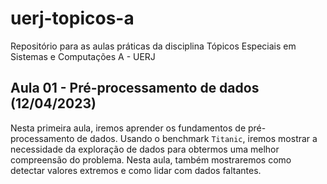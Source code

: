 # uerj-topicos-a

Repositório para as aulas práticas da disciplina Tópicos Especiais em Sistemas e Computações A - UERJ

## Aula 01 - Pré-processamento de dados (12/04/2023)
Nesta primeira aula, iremos aprender os fundamentos de pré-processamento de dados. Usando o benchmark `Titanic`, iremos mostrar a necessidade da exploração de dados para obtermos uma melhor compreensão do problema. 
Nesta aula, também mostraremos como detectar valores extremos e como lidar com dados faltantes.
